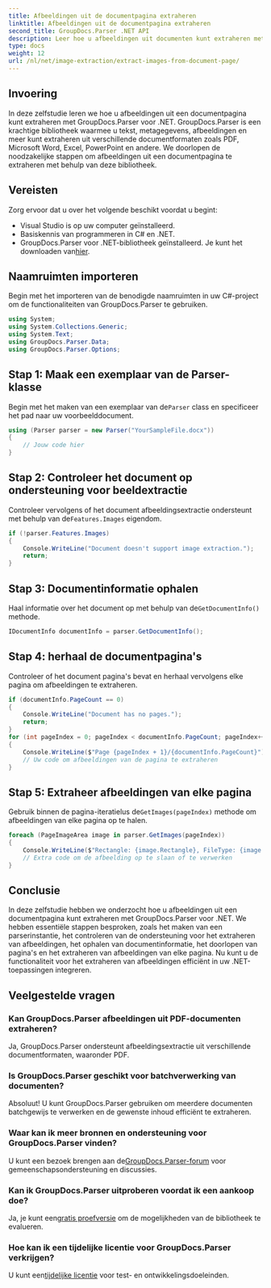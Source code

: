 ```yaml
---
title: Afbeeldingen uit de documentpagina extraheren
linktitle: Afbeeldingen uit de documentpagina extraheren
second_title: GroupDocs.Parser .NET API
description: Leer hoe u afbeeldingen uit documenten kunt extraheren met GroupDocs.Parser voor .NET. Verbeter uw documentverwerkingsmogelijkheden.
type: docs
weight: 12
url: /nl/net/image-extraction/extract-images-from-document-page/
---
```

## Invoering
In deze zelfstudie leren we hoe u afbeeldingen uit een documentpagina kunt extraheren met GroupDocs.Parser voor .NET. GroupDocs.Parser is een krachtige bibliotheek waarmee u tekst, metagegevens, afbeeldingen en meer kunt extraheren uit verschillende documentformaten zoals PDF, Microsoft Word, Excel, PowerPoint en andere. We doorlopen de noodzakelijke stappen om afbeeldingen uit een documentpagina te extraheren met behulp van deze bibliotheek.
## Vereisten
Zorg ervoor dat u over het volgende beschikt voordat u begint:
- Visual Studio is op uw computer geïnstalleerd.
- Basiskennis van programmeren in C# en .NET.
- GroupDocs.Parser voor .NET-bibliotheek geïnstalleerd. Je kunt het downloaden van[hier](https://releases.groupdocs.com/parser/net/).

## Naamruimten importeren
Begin met het importeren van de benodigde naamruimten in uw C#-project om de functionaliteiten van GroupDocs.Parser te gebruiken.
```csharp
using System;
using System.Collections.Generic;
using System.Text;
using GroupDocs.Parser.Data;
using GroupDocs.Parser.Options;
```
## Stap 1: Maak een exemplaar van de Parser-klasse
 Begin met het maken van een exemplaar van de`Parser` class en specificeer het pad naar uw voorbeelddocument.
```csharp
using (Parser parser = new Parser("YourSampleFile.docx"))
{
    // Jouw code hier
}
```
## Stap 2: Controleer het document op ondersteuning voor beeldextractie
 Controleer vervolgens of het document afbeeldingsextractie ondersteunt met behulp van de`Features.Images` eigendom.
```csharp
if (!parser.Features.Images)
{
    Console.WriteLine("Document doesn't support image extraction.");
    return;
}
```
## Stap 3: Documentinformatie ophalen
 Haal informatie over het document op met behulp van de`GetDocumentInfo()` methode.
```csharp
IDocumentInfo documentInfo = parser.GetDocumentInfo();
```
## Stap 4: herhaal de documentpagina's
Controleer of het document pagina's bevat en herhaal vervolgens elke pagina om afbeeldingen te extraheren.
```csharp
if (documentInfo.PageCount == 0)
{
    Console.WriteLine("Document has no pages.");
    return;
}
for (int pageIndex = 0; pageIndex < documentInfo.PageCount; pageIndex++)
{
    Console.WriteLine($"Page {pageIndex + 1}/{documentInfo.PageCount}");
    // Uw code om afbeeldingen van de pagina te extraheren
}
```
## Stap 5: Extraheer afbeeldingen van elke pagina
 Gebruik binnen de pagina-iteratielus de`GetImages(pageIndex)` methode om afbeeldingen van elke pagina op te halen.
```csharp
foreach (PageImageArea image in parser.GetImages(pageIndex))
{
    Console.WriteLine($"Rectangle: {image.Rectangle}, FileType: {image.FileType}");
    // Extra code om de afbeelding op te slaan of te verwerken
}
```

## Conclusie
In deze zelfstudie hebben we onderzocht hoe u afbeeldingen uit een documentpagina kunt extraheren met GroupDocs.Parser voor .NET. We hebben essentiële stappen besproken, zoals het maken van een parserinstantie, het controleren van de ondersteuning voor het extraheren van afbeeldingen, het ophalen van documentinformatie, het doorlopen van pagina's en het extraheren van afbeeldingen van elke pagina. Nu kunt u de functionaliteit voor het extraheren van afbeeldingen efficiënt in uw .NET-toepassingen integreren.

## Veelgestelde vragen
### Kan GroupDocs.Parser afbeeldingen uit PDF-documenten extraheren?
Ja, GroupDocs.Parser ondersteunt afbeeldingsextractie uit verschillende documentformaten, waaronder PDF.
### Is GroupDocs.Parser geschikt voor batchverwerking van documenten?
Absoluut! U kunt GroupDocs.Parser gebruiken om meerdere documenten batchgewijs te verwerken en de gewenste inhoud efficiënt te extraheren.
### Waar kan ik meer bronnen en ondersteuning voor GroupDocs.Parser vinden?
 U kunt een bezoek brengen aan de[GroupDocs.Parser-forum](https://forum.groupdocs.com/c/parser/17) voor gemeenschapsondersteuning en discussies.
### Kan ik GroupDocs.Parser uitproberen voordat ik een aankoop doe?
 Ja, je kunt een[gratis proefversie](https://releases.groupdocs.com/) om de mogelijkheden van de bibliotheek te evalueren.
### Hoe kan ik een tijdelijke licentie voor GroupDocs.Parser verkrijgen?
 U kunt een[tijdelijke licentie](https://purchase.groupdocs.com/temporary-license/) voor test- en ontwikkelingsdoeleinden.